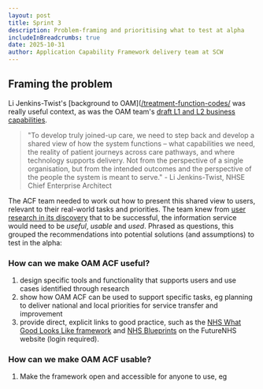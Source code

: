 ```yaml
---
layout: post
title: Sprint 3
description: Problem-framing and prioritising what to test at alpha
includeInBreadcrumbs: true
date: 2025-10-31
author: Application Capability Framework delivery team at SCW
---
```


## Framing the problem

Li Jenkins-Twist's [background to OAM]([/treatment-function-codes/](https://www.linkedin.com/pulse/making-sense-system-describing-health-care-england-li-jenkins-twist-xpkwe/) was really useful context, as was the OAM team's [draft L1 and L2 business capabilities](https://www.linkedin.com/posts/li-jenkins-twist-40b215176_letstalkarchitecture-activity-7323282611827580928-kbEX/).

> "To develop truly joined-up care, we need to step back and develop a shared view of how the system functions – what capabilities we need, the reality of patient journeys across care pathways, and where technology supports delivery. Not from the perspective of a single organisation, but from the intended outcomes and the perspective of the people the system is meant to serve." - Li Jenkins-Twist, NHSE Chief Enterprise Architect

The ACF team needed to work out how to present this shared view to users, relevant to their real-world tasks and priorities. The team knew from [user research in its discovery](/discovery/) that to be successful, the information service would need to be *useful*, *usable* and *used*. Phrased as questions, this grouped the recommendations into potential solutions (and assumptions) to test in the alpha:

### How can we make OAM ACF useful? 

1. design specific tools and functionality that supports users and use cases identified through research
2. show how OAM ACF can be used to support specific tasks, eg planning to deliver national and local priorities for service transfer and improvement
3. provide direct, explicit links to good practice, such as the [NHS What Good Looks Like framework](https://transform.england.nhs.uk/digitise-connect-transform/what-good-looks-like/what-good-looks-like-publication/) and [NHS Blueprints](https://future.nhs.uk/GDEcommunity/groupHome) on the FutureNHS website (login required).

### How can we make OAM ACF usable?

1. Make the framework open and accessible for anyone to use, eg 
